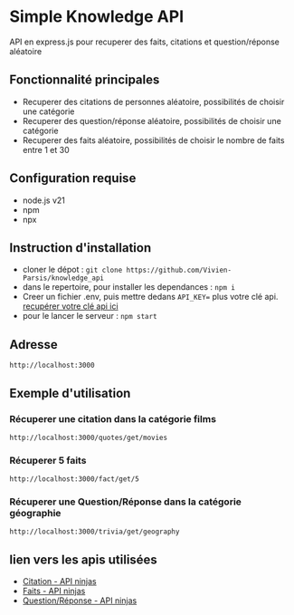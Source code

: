 # Simple Knowledge API
API en express.js pour recuperer des faits, citations et question/réponse aléatoire

## Fonctionnalité principales
- Recuperer des citations de personnes aléatoire, possibilités de choisir une catégorie
- Recuperer des question/réponse aléatoire, possibilités de choisir une catégorie
- Recuperer des faits aléatoire, possibilités de choisir le nombre de faits entre 1 et 30

## Configuration requise
- node.js v21
- npm
- npx

## Instruction d'installation
- cloner le dépot : `git clone https://github.com/Vivien-Parsis/knowledge_api`
- dans le repertoire, pour installer les dependances : `npm i`
- Creer un fichier .env, puis mettre dedans `API_KEY=` plus votre clé api. [recupérer votre clé api ici](https://api-ninjas.com/api)
- pour le lancer le serveur : `npm start`

## Adresse

`http://localhost:3000`

## Exemple d'utilisation

### Récuperer une citation dans la catégorie films

`http://localhost:3000/quotes/get/movies`

### Récuperer 5 faits

`http://localhost:3000/fact/get/5`

### Récuperer une Question/Réponse dans la catégorie géographie

`http://localhost:3000/trivia/get/geography`

## lien vers les apis utilisées

- [Citation - API ninjas](https://api-ninjas.com/api/quotes)
- [Faits - API ninjas](https://api-ninjas.com/api/facts)
- [Question/Réponse - API ninjas](https://api-ninjas.com/api/trivia)